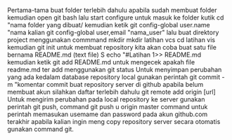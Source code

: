 Pertama-tama buat folder terlebih dahulu apabila sudah membuat folder kemudian open git bash lalu start configure untuk masuk ke folder kutik cd "nama folder yang dibuat/ kemudian ketik git config-global user.name "nama kalian git config-global user,email "nama_user" lalu buat direktory project menggunakan commmand mkdir mkdir latihan vcs cd latihan vis kemudian git init untuk membuat repository kita akan coba buat satu file bernama README.md (text file) S echo "#Latihan 1>> README.md kemudian ketik git add README.md untuk mengecek apakah file readme.md ter add menggunakan git status Untuk menyimpan perubahan yang ada kedalam database repository local gunakan perintah git commit -m "komentar commit buat repository server di github apabila belum membuat akun silahkan daftar terlebih dahulu git remote add origin [url] Untuk mengirim perubahan pada local repository ke server gunakan perintah git push, command git push u origin master command untuk perintah memasukan usemame dan password pada akun github.com terakhir apabila kalian ingin meng copy repository server secara otomatis gunakan command git.
